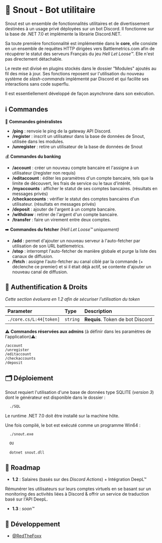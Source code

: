 # 🦊 Snout - Bot utilitaire

Snout est un ensemble de fonctionnalités utilitaires et de divertissement destinées à un usage privé déployées sur un bot Discord. 
Il fonctionne sur la base de .NET 7.0 et implémente la librairie Discord.NET.

Sa toute première fonctionnalité est implémentée dans le  **core**, elle consiste 
en un ensemble de requêtes HTTP dirigées vers Battlemetrics.com afin de récupérer le 
statut des serveurs Français du jeu *Hell  Let Loose™*. Elle n'est pas directement détachable.

Le reste est divisé en plugins stockés dans le dossier "Modules" ajoutés au fil des 
mise à jour.
Ses fonctions reposent sur l'utilisation du nouveau système de *slash-commands* implémenté par Discord et
qui facilite ses interactions sans code superflu.

Il est essentiellement développé de façon asynchrone dans son exécution.


## ℹ️ Commandes

:office: **Commandes généralistes**
- **/ping** : renvoie le ping de la gateway API Discord.
- **/register** : inscrit un utilisateur dans la base de données de Snout, utilisée dans les modules.
- **/unregister** : retire un utilisateur de la base de données de Snout

:moneybag: **Commandes du banking**
- **/account** : créer un nouveau compte bancaire et l'assigne à un utilisateur (/register non requis)
- **/editaccount** : éditer les paramètres d'un compte bancaire, tels que la limite de découvert, les frais de service ou le taux d'intérêt.
- **/myaccounts** : afficher le statut de ses comptes bancaires. (résultats en messages privés)
- **/checkaccounts** : vérifier le statut des comptes bancaires d'un utilisateur. (résultats en messages privés)
- **/deposit** : ajouter de l'argent à un compte bancaire.
- **/withdraw** : retirer de l'argent d'un compte bancaire.
- **/transfer** : faire un virement entre deux comptes.

:arrow_right: **Commandes du fetcher** *(Hell Let Loose™ uniquement)*
- **/add** : permet d'ajouter un nouveau serveur à l'auto-fetcher par utilisation de son URL battlemetrics.
- **/stop** : interrompt l'auto-fetcher de manière globale et purge la liste des canaux de diffusion.
- **/fetch** : assigne l'auto-fetcher au canal ciblé par la commande (+ déclenche ce premier) et si il était déjà actif, se contente d'ajouter un nouveau canal de diffusion.

## 🔑 Authentification & Droits
*Cette section évoluera en 1.2 afin de sécuriser l'utilisation du token*

| Parameter | Type     | Description                |
| :-------- | :------- | :------------------------- |
| `./core.cs/L:44[token]` | `string` | **Requis**. Token de bot Discord  |

⚠ **Commandes réservées aux admins** (à définir dans les paramètres de l'application)⚠️:
```
/account
/unregister
/editaccount
/checkaccounts
/deposit
```

## 🗂️ Déploiement

Snout requiert l'utilisation d'une base de données type SQLITE (*version 3*) dont le générateur est disponible dans le
dossier :
```bash
  ./SQL
```
Le runtime .NET 7.0 doit être installé sur la machine hôte.

Une fois compilé, le bot est exécuté comme un programme Win64 :
```bash
  ./snout.exe
  
  OU
  
  dotnet snout.dll 
```

## 🚧 Roadmap
 
- **1.2** : Salaires (basés sur des *Discord Actions*) + Intégration DeepL™

Rémunérer les utilisateurs sur leurs comptes virtuels en se basant sur un monitoring des activités liées à Discord & offrir un service de traduction basé sur l'API DeepL.

- **1.3** : *soon™*

## 🦊 Développement

- [@RedTheFoxx](https://github.com/RedTheFoxx)
